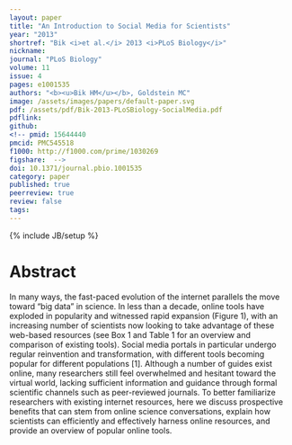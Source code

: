 ```yaml
---
layout: paper
title: "An Introduction to Social Media for Scientists"
year: "2013"
shortref: "Bik <i>et al.</i> 2013 <i>PLoS Biology</i>"
nickname: 
journal: "PLoS Biology"
volume: 11
issue: 4
pages: e1001535
authors: "<b><u>Bik HM</u></b>, Goldstein MC"
image: /assets/images/papers/default-paper.svg
pdf: /assets/pdf/Bik-2013-PLoSBiology-SocialMedia.pdf
pdflink:
github: 
<!-- pmid: 15644440
pmcid: PMC545518
f1000: http://f1000.com/prime/1030269
figshare:  -->
doi: 10.1371/journal.pbio.1001535
category: paper
published: true
peerreview: true
review: false
tags: 
---
```

{% include JB/setup %}

# Abstract

In many ways, the fast-paced evolution of the internet parallels the move toward “big data” in science. In less than a decade, online tools have exploded in popularity and witnessed rapid expansion (Figure 1), with an increasing number of scientists now looking to take advantage of these web-based resources (see Box 1 and Table 1 for an overview and comparison of existing tools). Social media portals in particular undergo regular reinvention and transformation, with different tools becoming popular for different populations [1]. Although a number of guides exist online, many researchers still feel overwhelmed and hesitant toward the virtual world, lacking sufficient information and guidance through formal scientific channels such as peer-reviewed journals. To better familiarize researchers with existing internet resources, here we discuss prospective benefits that can stem from online science conversations, explain how scientists can efficiently and effectively harness online resources, and provide an overview of popular online tools.
